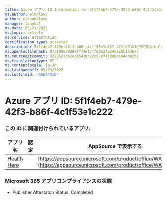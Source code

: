 ```yaml
---
title: Azure アプリ ID Information for 5f1f4eb7-479e-42f3-b86f-4c1f53e1c222
ms.author: elmalova
author: elenamalova
manager: tonybal
ms.date: 05/21/2022
ms.topic: article
ms.service: attestation
certification_type: attested
description: 5f1f4eb7-479e-42f3-b86f-4c1f53e1c222 のすべての利用可能なセキュリティとコンプライアンス情報。
ms.openlocfilehash: 07a108879289fff9e1c7fe0aaf924a72bb134677
ms.sourcegitcommit: 92295c3ae2ea6543be22c92e741da0e494ada2b1
ms.translationtype: MT
ms.contentlocale: ja-JP
ms.lasthandoff: 05/23/2022
ms.locfileid: "65644416"
---
```

# <a name="azure-app-id-5f1f4eb7-479e-42f3-b86f-4c1f53e1c222"></a>Azure アプリ ID: 5f1f4eb7-479e-42f3-b86f-4c1f53e1c222


### <a name="apps-associated-with-this-id"></a>この ID に関連付けられているアプリ:
| **アプリ名** | **認定** | **AppSource で表示する** |
|--------------|---------------|-----------------------|
| [Health Hero](../forward/WA200001405.md) |  | [https://appsource.microsoft.com/product/office/WA200001405](https://appsource.microsoft.com/product/office/WA200001405) |

### <a name="microsoft-365-app-compliance-status"></a>Microsoft 365 アプリコンプライアンスの状態
- Publisher Attestaton Status: Completed
